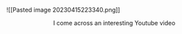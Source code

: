 
![[Pasted image 20230415223340.png]]

<center>
I come across an interesting Youtube video
</center>
